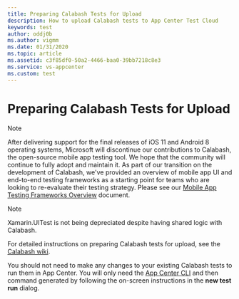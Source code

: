 ```yaml
---
title: Preparing Calabash Tests for Upload
description: How to upload Calabash tests to App Center Test Cloud
keywords: test 
author: oddj0b
ms.author: vigmm
ms.date: 01/31/2020
ms.topic: article
ms.assetid: c3f85df0-50a2-4466-baa0-39bb7218c8e3
ms.service: vs-appcenter
ms.custom: test
---
```


# Preparing Calabash Tests for Upload

> [!NOTE]
> After delivering support for the final releases of iOS 11 and Android 8 operating systems, Microsoft will discontinue our contributions to Calabash, the open-source mobile app testing tool. We hope that the community will continue to fully adopt and maintain it. As part of our transition on the development of Calabash, we've provided an overview of mobile app UI and end-to-end testing frameworks as a starting point for teams who are looking to re-evaluate their testing strategy. Please see our [Mobile App Testing Frameworks Overview](https://docs.microsoft.com/appcenter/migration/test-cloud/frameworks) document.

> [!NOTE]
> Xamarin.UITest is not being depreciated despite having shared logic with Calabash.

For detailed instructions on preparing Calabash tests for upload, see the [Calabash wiki](https://github.com/calabash/calabash-ios/wiki).

You should not need to make any changes to your existing Calabash tests to run them in App Center. You will only need the [App Center CLI](~/cli/index.md) and then command generated by following the on-screen instructions in the **new test run** dialog.
